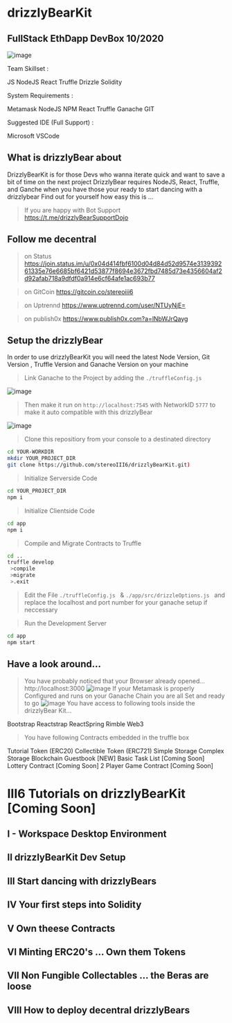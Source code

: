 # drizzlyBearKit
## FullStack EthDapp DevBox 10/2020

![image](https://github.com/stereoIII6/drizzlyBearKit/blob/master/drizzly.png)

Team Skillset : 

JS
NodeJS
React
Truffle
Drizzle
Solidity

System Requirements :

Metamask
NodeJS
NPM
React 
Truffle 
Ganache 
GIT

Suggested IDE (Full Support) :

Microsoft VSCode



## What is drizzlyBear about

DrizzlyBearKit is for those Devs who wanna iterate quick and want to save a bit of time on the next project
DrizzlyBear requires NodeJS, React, Truffle, and Ganche when you have those your ready to start dancing with a drizzlybear 
Find out for yourself how easy this is ...

> If you are happy with Bot Support https://t.me/drizzlyBearSupportDojo

## Follow me decentral 

> on Status https://join.status.im/u/0x04d414fbf6100d04d84d52d9574e313939261335e76e6685bf6421d53877f8694e3672fbd7485d73e4356604af2d92afab718a9dfdf0a914e6cf64afe1ac693b77

> on GitCoin https://gitcoin.co/stereoiii6

> on Uptrennd https://www.uptrennd.com/user/NTUyNjE=

> on publish0x https://www.publish0x.com?a=lNbWJrQayg

## Setup the drizzlyBear

In order to use drizzlyBearKit you will need the latest Node Version, Git Version , Truffle Version and Ganache Version on your machine 

> Link Ganache to the Project by adding the ```./truffleConfig.js ``` 

![image](https://github.com/stereoIII6/drizzlyBearKit/blob/master/ganache_truff.png)

> Then make it run on ``` http://localhost:7545 ``` with NetworkID ``` 5777 ``` to make it auto compatible with this drizzlyBear 

![image](https://github.com/stereoIII6/drizzlyBearKit/blob/master/ganache_net.png)

> Clone this repositiory from your console to a destinated directory

```bash 
cd YOUR-WORKDIR
mkdir YOUR_PROJECT_DIR
git clone https://github.com/stereoIII6/drizzlyBearKit.git)
```
> Initialize Serverside Code
```bash
cd YOUR_PROJECT_DIR
npm i
```
> Initialize Clientside Code
```bash
cd app
npm i
```
> Compile and Migrate Contracts to Truffle
```bash
cd ..
truffle develop
 >compile
 >migrate 
 >.exit 
```

> Edit the File ```./truffleConfig.js ```  &  ```./app/src/drizzleOptions.js ```  and replace the localhost and port number for your ganache setup if neccessary 

> Run the Development Server
```bash
cd app
npm start
```

## Have a look around... 

>You have probably noticed that your Browser already opened... http://localhost:3000
![image](https://github.com/stereoIII6/drizzlyBearKit/blob/master/dAppMetaConnect.png)
>If your Metamask is properly Configured and runs on your Ganache Chain you are all Set and ready to go
![image](https://github.com/stereoIII6/drizzlyBearKit/blob/master/dAppFirstLook.png)
>You have access to following tools inside the drizzlyBear Kit... 

Bootstrap
Reactstrap
ReactSpring
Rimble
Web3

>You have following Contracts embedded in the truffle box 

Tutorial Token (ERC20)
Collectible Token (ERC721)
Simple Storage
Complex Storage
Blockchain Guestbook [NEW]
Basic Task List [Coming Soon]
Lottery Contract [Coming Soon]
2 Player Game Contract [Coming Soon]

# III6 Tutorials on drizzlyBearKit [Coming Soon]

## I - Workspace Desktop Environment

## II drizzlyBearKit Dev Setup

## III Start dancing with drizzlyBears

## IV Your first steps into Solidity

## V Own theese Contracts

## VI Minting ERC20's ... Own them Tokens

## VII Non Fungible Collectables ... the Beras are loose 

## VIII How to deploy decentral drizzlyBears 





